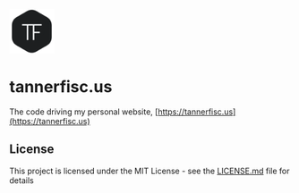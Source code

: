<img src="https://github.com/tannerfiscus/tannerfisc.us/raw/master/static/assets/favicons/android-chrome-192x192.png" alt="TF" width="80" height="80" />

# tannerfisc.us

The code driving my personal website, [https://tannerfisc.us](https://tannerfisc.us)

## License

This project is licensed under the MIT License - see the [LICENSE.md](LICENSE.md) file for details
